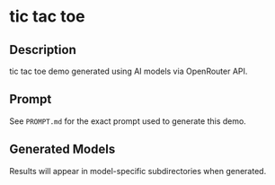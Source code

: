 # tic tac toe

## Description
tic tac toe demo generated using AI models via OpenRouter API.

## Prompt
See `PROMPT.md` for the exact prompt used to generate this demo.

## Generated Models
Results will appear in model-specific subdirectories when generated.
